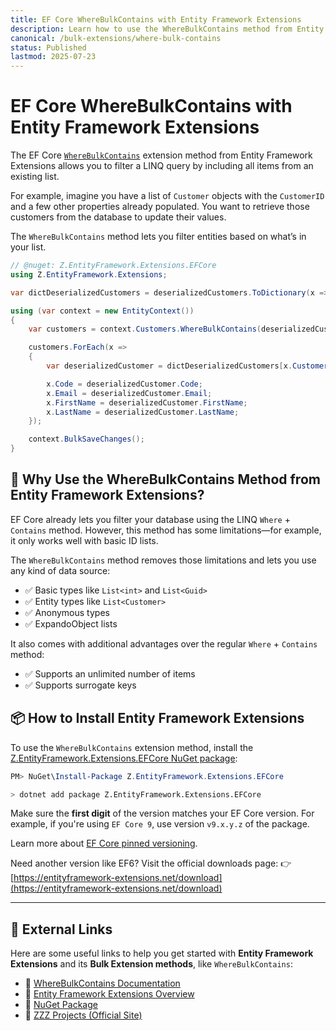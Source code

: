 ```yaml
---
title: EF Core WhereBulkContains with Entity Framework Extensions
description: Learn how to use the WhereBulkContains method from Entity Framework Extensions to retrieve entities from your database that match a list of IDs, GUIDs, or even full entities. Created by ZZZ Projects, this method is optimized for performance and works with any kind of key or data source.
canonical: /bulk-extensions/where-bulk-contains
status: Published
lastmod: 2025-07-23
---
```


# EF Core WhereBulkContains with Entity Framework Extensions

The EF Core [`WhereBulkContains`](https://entityframework-extensions.net/where-bulk-contains) extension method from Entity Framework Extensions allows you to filter a LINQ query by including all items from an existing list.

For example, imagine you have a list of `Customer` objects with the `CustomerID` and a few other properties already populated. You want to retrieve those customers from the database to update their values.

The `WhereBulkContains` method lets you filter entities based on what’s in your list.

```csharp
// @nuget: Z.EntityFramework.Extensions.EFCore
using Z.EntityFramework.Extensions;

var dictDeserializedCustomers = deserializedCustomers.ToDictionary(x => x.CustomerID);

using (var context = new EntityContext())
{
    var customers = context.Customers.WhereBulkContains(deserializedCustomers).ToList();

    customers.ForEach(x =>
    {
        var deserializedCustomer = dictDeserializedCustomers[x.CustomerID];

        x.Code = deserializedCustomer.Code;
        x.Email = deserializedCustomer.Email;
        x.FirstName = deserializedCustomer.FirstName;
        x.LastName = deserializedCustomer.LastName;
    });

    context.BulkSaveChanges();
}
````

## 🚀 Why Use the WhereBulkContains Method from Entity Framework Extensions?

EF Core already lets you filter your database using the LINQ `Where` + `Contains` method.
However, this method has some limitations—for example, it only works well with basic ID lists.

The `WhereBulkContains` method removes those limitations and lets you use any kind of data source:

* ✅ Basic types like `List<int>` and `List<Guid>`
* ✅ Entity types like `List<Customer>`
* ✅ Anonymous types
* ✅ ExpandoObject lists

It also comes with additional advantages over the regular `Where` + `Contains` method:

* ✅ Supports an unlimited number of items
* ✅ Supports surrogate keys

## 📦 How to Install Entity Framework Extensions

To use the `WhereBulkContains` extension method, install the [Z.EntityFramework.Extensions.EFCore NuGet package](https://www.nuget.org/packages/Z.EntityFramework.Extensions.EFCore/):

```powershell
PM> NuGet\Install-Package Z.EntityFramework.Extensions.EFCore
```

```bash
> dotnet add package Z.EntityFramework.Extensions.EFCore
```

Make sure the **first digit** of the version matches your EF Core version.
For example, if you're using `EF Core 9`, use version `v9.x.y.z` of the package.

Learn more about [EF Core pinned versioning](https://entityframework-extensions.net/efcore-pinned-versioning).

Need another version like EF6? Visit the official downloads page:
👉 [https://entityframework-extensions.net/download](https://entityframework-extensions.net/download)

---

## 🔗 External Links

Here are some useful links to help you get started with **Entity Framework Extensions** and its **Bulk Extension methods**, like `WhereBulkContains`:

* 🔗 [WhereBulkContains Documentation](https://entityframework-extensions.net/where-bulk-contains)
* 🔗 [Entity Framework Extensions Overview](https://entityframework-extensions.net/)
* 🔗 [NuGet Package](https://www.nuget.org/packages/Z.EntityFramework.Extensions.EFCore)
* 🔗 [ZZZ Projects (Official Site)](https://zzzprojects.com/)
